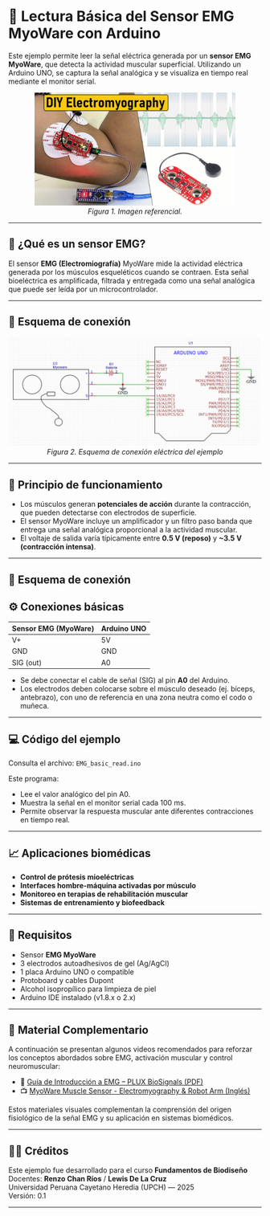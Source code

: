 # 📘 Lectura Básica del Sensor EMG MyoWare con Arduino

Este ejemplo permite leer la señal eléctrica generada por un **sensor EMG MyoWare**, que detecta la actividad muscular superficial. Utilizando un Arduino UNO, se captura la señal analógica y se visualiza en tiempo real mediante el monitor serial.

<p align="center">
  <img src="image.png" alt="MyoWare EMG Sensor" width="400"><br>
  <em>Figura 1. Imagen referencial.</em>
</p>

---

## 🧪 ¿Qué es un sensor EMG?

El sensor **EMG (Electromiografía)** MyoWare mide la actividad eléctrica generada por los músculos esqueléticos cuando se contraen. Esta señal bioeléctrica es amplificada, filtrada y entregada como una señal analógica que puede ser leída por un microcontrolador.

---

## 🔧 Esquema de conexión

<p align="center">
  <img src="schematic.png" alt="Esquema de conexión de un MyoWare con Arduino" width="500"><br>
  <em>Figura 2. Esquema de conexión eléctrica del ejemplo</em>
</p>

---

## 🔬 Principio de funcionamiento

- Los músculos generan **potenciales de acción** durante la contracción, que pueden detectarse con electrodos de superficie.
- El sensor MyoWare incluye un amplificador y un filtro paso banda que entrega una señal analógica proporcional a la actividad muscular.
- El voltaje de salida varía típicamente entre **0.5 V (reposo)** y **~3.5 V (contracción intensa)**.

---

## 🔧 Esquema de conexión

## ⚙️ Conexiones básicas

| Sensor EMG (MyoWare) | Arduino UNO |
|----------------------|-------------|
| V+                   | 5V          |
| GND                  | GND         |
| SIG (out)            | A0          |

- Se debe conectar el cable de señal (SIG) al pin **A0** del Arduino.
- Los electrodos deben colocarse sobre el músculo deseado (ej. bíceps, antebrazo), con uno de referencia en una zona neutra como el codo o muñeca.
---

## 💻 Código del ejemplo

Consulta el archivo: `EMG_basic_read.ino`

Este programa:
- Lee el valor analógico del pin A0.
- Muestra la señal en el monitor serial cada 100 ms.
- Permite observar la respuesta muscular ante diferentes contracciones en tiempo real.

---

## 📈 Aplicaciones biomédicas

- **Control de prótesis mioeléctricas**
- **Interfaces hombre-máquina activadas por músculo**
- **Monitoreo en terapias de rehabilitación muscular**
- **Sistemas de entrenamiento y biofeedback**

---

## 📎 Requisitos

- Sensor **EMG MyoWare**
- 3 electrodos autoadhesivos de gel (Ag/AgCl)
- 1 placa Arduino UNO o compatible
- Protoboard y cables Dupont
- Alcohol isopropílico para limpieza de piel
- Arduino IDE instalado (v1.8.x o 2.x)

---

## 🎥 Material Complementario

A continuación se presentan algunos videos recomendados para reforzar los conceptos abordados sobre EMG, activación muscular y control neuromuscular:

- 📄 [Guía de Introducción a EMG – PLUX BioSignals (PDF)](https://support.pluxbiosignals.com/wp-content/uploads/2022/04/HomeGuide1_EMG.pdf)
- 📺 [MyoWare Muscle Sensor - Electromyography & Robot Arm (Inglés)](https://www.youtube.com/watch?v=wMVL3d2dN9U)

Estos materiales visuales complementan la comprensión del origen fisiológico de la señal EMG y su aplicación en sistemas biomédicos.

---

## 🧑‍🏫 Créditos

Este ejemplo fue desarrollado para el curso **Fundamentos de Biodiseño**  
Docentes: **Renzo Chan Ríos** / **Lewis De La Cruz**  
Universidad Peruana Cayetano Heredia (UPCH) — 2025  
Versión: 0.1

---

